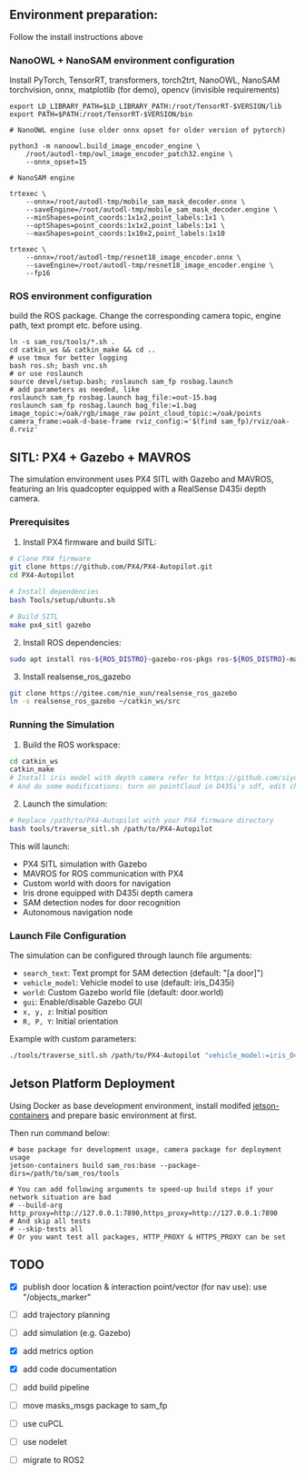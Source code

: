 ## Environment preparation:
Follow the install instructions above

### NanoOWL + NanoSAM environment configuration

Install PyTorch, TensorRT, transformers, torch2trt, NanoOWL, NanoSAM
torchvision, onnx, matplotlib (for demo), opencv (invisible requirements)

```
export LD_LIBRARY_PATH=$LD_LIBRARY_PATH:/root/TensorRT-$VERSION/lib
export PATH=$PATH:/root/TensorRT-$VERSION/bin

# NanoOWL engine (use older onnx opset for older version of pytorch)

python3 -m nanoowl.build_image_encoder_engine \
    /root/autodl-tmp/owl_image_encoder_patch32.engine \
    --onnx_opset=15

# NanoSAM engine

trtexec \
    --onnx=/root/autodl-tmp/mobile_sam_mask_decoder.onnx \
    --saveEngine=/root/autodl-tmp/mobile_sam_mask_decoder.engine \
    --minShapes=point_coords:1x1x2,point_labels:1x1 \
    --optShapes=point_coords:1x1x2,point_labels:1x1 \
    --maxShapes=point_coords:1x10x2,point_labels:1x10

trtexec \
    --onnx=/root/autodl-tmp/resnet18_image_encoder.onnx \
    --saveEngine=/root/autodl-tmp/resnet18_image_encoder.engine \
    --fp16
```

### ROS environment configuration

build the ROS package. Change the corresponding camera topic, engine path, text prompt etc. before using.

```
ln -s sam_ros/tools/*.sh .
cd catkin_ws && catkin_make && cd ..
# use tmux for better logging
bash ros.sh; bash vnc.sh
# or use roslaunch
source devel/setup.bash; roslaunch sam_fp rosbag.launch
# add parameters as needed, like
roslaunch sam_fp rosbag.launch bag_file:=out-15.bag
roslaunch sam_fp rosbag.launch bag_file:=1.bag image_topic:=/oak/rgb/image_raw point_cloud_topic:=/oak/points camera_frame:=oak-d-base-frame rviz_config:='$(find sam_fp)/rviz/oak-d.rviz'

```

## SITL: PX4 + Gazebo + MAVROS

The simulation environment uses PX4 SITL with Gazebo and MAVROS, featuring an Iris quadcopter equipped with a RealSense D435i depth camera.

### Prerequisites

1. Install PX4 firmware and build SITL:
```bash
# Clone PX4 firmware
git clone https://github.com/PX4/PX4-Autopilot.git
cd PX4-Autopilot

# Install dependencies
bash Tools/setup/ubuntu.sh

# Build SITL
make px4_sitl gazebo
```

2. Install ROS dependencies:
```bash
sudo apt install ros-${ROS_DISTRO}-gazebo-ros-pkgs ros-${ROS_DISTRO}-mavros ros-${ROS_DISTRO}-mavros-extras
```

3. Install realsense_ros_gazebo
```bash
git clone https://gitee.com/nie_xun/realsense_ros_gazebo
ln -s realsense_ros_gazebo ~/catkin_ws/src
```

### Running the Simulation

1. Build the ROS workspace:
```bash
cd catkin_ws
catkin_make
# Install iris model with depth camera refer to https://github.com/siyuanwu99/iris_D435i_gazebo/blob/main/install.sh
# And do some modifications: turn on pointCloud in D435i's sdf, edit child_link in iris_D435i's sdf.
```

2. Launch the simulation:
```bash
# Replace /path/to/PX4-Autopilot with your PX4 firmware directory
bash tools/traverse_sitl.sh /path/to/PX4-Autopilot
```

This will launch:
- PX4 SITL simulation with Gazebo
- MAVROS for ROS communication with PX4
- Custom world with doors for navigation
- Iris drone equipped with D435i depth camera
- SAM detection nodes for door recognition
- Autonomous navigation node

### Launch File Configuration

The simulation can be configured through launch file arguments:
- `search_text`: Text prompt for SAM detection (default: "[a door]")
- `vehicle_model`: Vehicle model to use (default: iris_D435i)
- `world`: Custom Gazebo world file (default: door.world)
- `gui`: Enable/disable Gazebo GUI
- `x, y, z`: Initial position
- `R, P, Y`: Initial orientation

Example with custom parameters:
```bash
./tools/traverse_sitl.sh /path/to/PX4-Autopilot "vehicle_model:=iris_D435i gui:=true x:=2 y:=4"
```

## Jetson Platform Deployment

Using Docker as base development environment, install modifed [jetson-containers](https://github.com/Jadeiin/jetson-containers) and prepare basic environment at first.

Then run command below:

```
# base package for development usage, camera package for deployment usage
jetson-containers build sam_ros:base --package-dirs=/path/to/sam_ros/tools

# You can add following arguments to speed-up build steps if your network situation are bad
# --build-arg http_proxy=http://127.0.0.1:7890,https_proxy=http://127.0.0.1:7890
# And skip all tests
# --skip-tests all
# Or you want test all packages, HTTP_PROXY & HTTPS_PROXY can be set
```

## TODO

- [x] publish door location & interaction point/vector (for nav use): use "/objects_marker"
- [ ] add trajectory planning
- [ ] add simulation (e.g. Gazebo)

- [x] add metrics option
- [x] add code documentation
- [ ] add build pipeline
- [ ] move masks_msgs package to sam_fp
- [ ] use cuPCL
- [ ] use nodelet
- [ ] migrate to ROS2